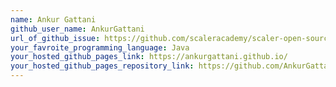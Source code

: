 ```yaml
---
name: Ankur Gattani
github_user_name: AnkurGattani
url_of_github_issue: https://github.com/scaleracademy/scaler-open-source-september-challenge/issues/317
your_favroite_programming_language: Java
your_hosted_github_pages_link: https://ankurgattani.github.io/
your_hosted_github_pages_repository_link: https://github.com/AnkurGattani/AnkurGattani.github.io
---
```

